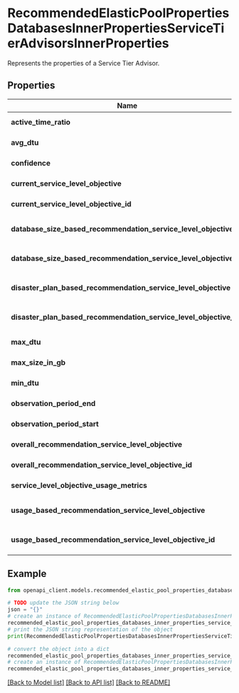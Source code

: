 # RecommendedElasticPoolPropertiesDatabasesInnerPropertiesServiceTierAdvisorsInnerProperties

Represents the properties of a Service Tier Advisor.

## Properties

Name | Type | Description | Notes
------------ | ------------- | ------------- | -------------
**active_time_ratio** | **float** | The activeTimeRatio for service tier advisor. | [optional] [readonly] 
**avg_dtu** | **float** | Gets or sets avgDtu for service tier advisor. | [optional] [readonly] 
**confidence** | **float** | Gets or sets confidence for service tier advisor. | [optional] [readonly] 
**current_service_level_objective** | **str** | Gets or sets currentServiceLevelObjective for service tier advisor. | [optional] [readonly] 
**current_service_level_objective_id** | **str** | Gets or sets currentServiceLevelObjectiveId for service tier advisor. | [optional] [readonly] 
**database_size_based_recommendation_service_level_objective** | **str** | Gets or sets databaseSizeBasedRecommendationServiceLevelObjective for service tier advisor. | [optional] [readonly] 
**database_size_based_recommendation_service_level_objective_id** | **str** | Gets or sets databaseSizeBasedRecommendationServiceLevelObjectiveId for service tier advisor. | [optional] [readonly] 
**disaster_plan_based_recommendation_service_level_objective** | **str** | Gets or sets disasterPlanBasedRecommendationServiceLevelObjective for service tier advisor. | [optional] [readonly] 
**disaster_plan_based_recommendation_service_level_objective_id** | **str** | Gets or sets disasterPlanBasedRecommendationServiceLevelObjectiveId for service tier advisor. | [optional] [readonly] 
**max_dtu** | **float** | Gets or sets maxDtu for service tier advisor. | [optional] [readonly] 
**max_size_in_gb** | **float** | Gets or sets maxSizeInGB for service tier advisor. | [optional] [readonly] 
**min_dtu** | **float** | Gets or sets minDtu for service tier advisor. | [optional] [readonly] 
**observation_period_end** | **datetime** | The observation period start (ISO8601 format). | [optional] [readonly] 
**observation_period_start** | **datetime** | The observation period start (ISO8601 format). | [optional] [readonly] 
**overall_recommendation_service_level_objective** | **str** | Gets or sets overallRecommendationServiceLevelObjective for service tier advisor. | [optional] [readonly] 
**overall_recommendation_service_level_objective_id** | **str** | Gets or sets overallRecommendationServiceLevelObjectiveId for service tier advisor. | [optional] [readonly] 
**service_level_objective_usage_metrics** | [**List[RecommendedElasticPoolPropertiesDatabasesInnerPropertiesServiceTierAdvisorsInnerPropertiesServiceLevelObjectiveUsageMetricsInner]**](RecommendedElasticPoolPropertiesDatabasesInnerPropertiesServiceTierAdvisorsInnerPropertiesServiceLevelObjectiveUsageMetricsInner.md) | Gets or sets serviceLevelObjectiveUsageMetrics for the service tier advisor. | [optional] [readonly] 
**usage_based_recommendation_service_level_objective** | **str** | Gets or sets usageBasedRecommendationServiceLevelObjective for service tier advisor. | [optional] [readonly] 
**usage_based_recommendation_service_level_objective_id** | **str** | Gets or sets usageBasedRecommendationServiceLevelObjectiveId for service tier advisor. | [optional] [readonly] 

## Example

```python
from openapi_client.models.recommended_elastic_pool_properties_databases_inner_properties_service_tier_advisors_inner_properties import RecommendedElasticPoolPropertiesDatabasesInnerPropertiesServiceTierAdvisorsInnerProperties

# TODO update the JSON string below
json = "{}"
# create an instance of RecommendedElasticPoolPropertiesDatabasesInnerPropertiesServiceTierAdvisorsInnerProperties from a JSON string
recommended_elastic_pool_properties_databases_inner_properties_service_tier_advisors_inner_properties_instance = RecommendedElasticPoolPropertiesDatabasesInnerPropertiesServiceTierAdvisorsInnerProperties.from_json(json)
# print the JSON string representation of the object
print(RecommendedElasticPoolPropertiesDatabasesInnerPropertiesServiceTierAdvisorsInnerProperties.to_json())

# convert the object into a dict
recommended_elastic_pool_properties_databases_inner_properties_service_tier_advisors_inner_properties_dict = recommended_elastic_pool_properties_databases_inner_properties_service_tier_advisors_inner_properties_instance.to_dict()
# create an instance of RecommendedElasticPoolPropertiesDatabasesInnerPropertiesServiceTierAdvisorsInnerProperties from a dict
recommended_elastic_pool_properties_databases_inner_properties_service_tier_advisors_inner_properties_from_dict = RecommendedElasticPoolPropertiesDatabasesInnerPropertiesServiceTierAdvisorsInnerProperties.from_dict(recommended_elastic_pool_properties_databases_inner_properties_service_tier_advisors_inner_properties_dict)
```
[[Back to Model list]](../README.md#documentation-for-models) [[Back to API list]](../README.md#documentation-for-api-endpoints) [[Back to README]](../README.md)


